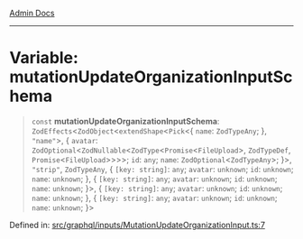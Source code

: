 [Admin Docs](/)

***

# Variable: mutationUpdateOrganizationInputSchema

> `const` **mutationUpdateOrganizationInputSchema**: `ZodEffects`\<`ZodObject`\<`extendShape`\<`Pick`\<\{ `name`: `ZodTypeAny`; \}, `"name"`\>, \{ `avatar`: `ZodOptional`\<`ZodNullable`\<`ZodType`\<`Promise`\<`FileUpload`\>, `ZodTypeDef`, `Promise`\<`FileUpload`\>\>\>\>; `id`: `any`; `name`: `ZodOptional`\<`ZodTypeAny`\>; \}\>, `"strip"`, `ZodTypeAny`, \{ `[key: string]`: `any`;  `avatar`: `unknown`; `id`: `unknown`; `name`: `unknown`; \}, \{ `[key: string]`: `any`;  `avatar`: `unknown`; `id`: `unknown`; `name`: `unknown`; \}\>, \{ `[key: string]`: `any`;  `avatar`: `unknown`; `id`: `unknown`; `name`: `unknown`; \}, \{ `[key: string]`: `any`;  `avatar`: `unknown`; `id`: `unknown`; `name`: `unknown`; \}\>

Defined in: [src/graphql/inputs/MutationUpdateOrganizationInput.ts:7](https://github.com/NishantSinghhhhh/talawa-api/blob/d7e8fb10f99b66342acb17768b9755553b21ad54/src/graphql/inputs/MutationUpdateOrganizationInput.ts#L7)
